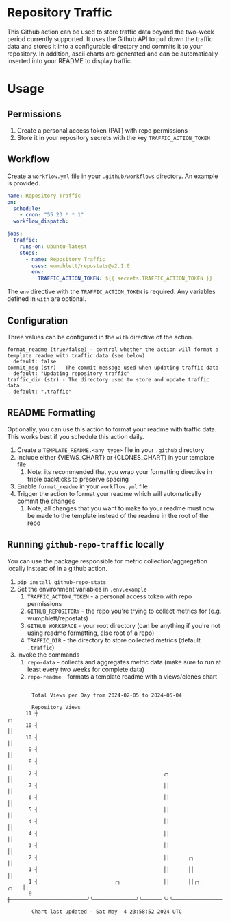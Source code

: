 # Repository Traffic

This Github action can be used to store traffic data beyond the two-week period currently supported.
It uses the Github API to pull down the traffic data and stores it into a configurable directory and commits it to your 
repository. In addition, ascii charts are generated and can be automatically inserted into your README to display traffic.

# Usage
## Permissions
1. Create a personal access token (PAT) with repo permissions
2. Store it in your repository secrets with the key `TRAFFIC_ACTION_TOKEN`

## Workflow
Create a `workflow.yml` file in your `.github/workflows` directory. An example is provided.

```yaml
name: Repository Traffic
on:
  schedule:
    - cron: "55 23 * * 1"
  workflow_dispatch:

jobs:
  traffic:
    runs-on: ubuntu-latest
    steps:
      - name: Repository Traffic
        uses: wumphlett/repostats@v2.1.0
        env:
          TRAFFIC_ACTION_TOKEN: ${{ secrets.TRAFFIC_ACTION_TOKEN }}
```
The `env` directive with the `TRAFFIC_ACTION_TOKEN` is required. Any variables defined in `with` are optional.

## Configuration
Three values can be configured in the `with` directive of the action.
```
format_readme (true/false) - control whether the action will format a template readme with traffic data (see below)
  default: false
commit_msg (str) - The commit message used when updating traffic data
  default: "Updating repository traffic"
traffic_dir (str) - The directory used to store and update traffic data
  default: ".traffic"
```

## README Formatting
Optionally, you can use this action to format your readme with traffic data. This works best if you schedule this action
daily.

1. Create a `TEMPLATE_README.<any type>` file in your `.github` directory
2. Include either {VIEWS_CHART} or {CLONES_CHART} in your template file
   1. Note: its recommended that you wrap your formatting directive in triple backticks to preserve spacing
3. Enable `format_readme` in your `workflow.yml` file
4. Trigger the action to format your readme which will automatically commit the changes
   1. Note, all changes that you want to make to your readme must now be made to the template instead of the readme in the root of the repo

## Running `github-repo-traffic` locally
You can use the package responsible for metric collection/aggregation locally instead of in a github action.

1. `pip install github-repo-stats`
2. Set the environment variables in `.env.example`
   1. `TRAFFIC_ACTION_TOKEN` - a personal access token with repo permissions
   2. `GITHUB_REPOSITORY` - the repo you're trying to collect metrics for (e.g. wumphlett/repostats)
   3. `GITHUB_WORKSPACE` - your root directory (can be anything if you're not using readme formatting, else root of a repo)
   4. `TRAFFIC_DIR` - the directory to store collected metrics (default `.traffic`)
3. Invoke the commands
   1. `repo-data` - collects and aggregates metric data (make sure to run at least every two weeks for complete data)
   2. `repo-readme` - formats a template readme with a views/clones chart

```

        Total Views per Day from 2024-02-05 to 2024-05-04

        Repository Views
      11 ┼                                                                              ╭╮
      10 ┤                                                                              ││
      10 ┤                                                                              ││
       9 ┤                                                                              ││
       8 ┤                                                                              ││
       7 ┤                                         ╭╮                                   ││
       7 ┤                                         ││                                   ││
       6 ┤                                         ││                                   ││
       5 ┤                                         ││                                   ││
       4 ┤                                         ││                                   ││
       4 ┤                                         ││                                   ││
       3 ┤                                         ││                                   ││
       2 ┤                                         ││      ╭╮                           ││
       1 ┤                                         ││      ││                           ││
       1 ┤                         ╭╮              ││      ││╭╮                    ╭╮   ││
       0 ┼─────────────────────────╯╰──────────────╯╰──────╯╰╯╰────────────────────╯╰───╯╰─────────

        Chart last updated - Sat May  4 23:58:52 2024 UTC
        
```
